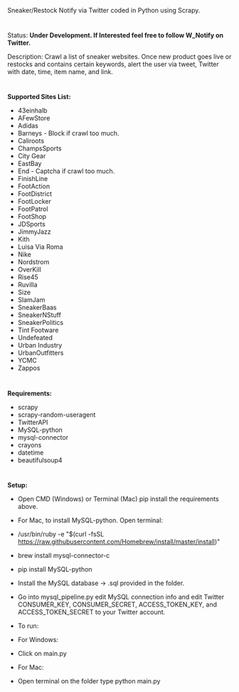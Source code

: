Sneaker/Restock Notify via Twitter coded in Python using Scrapy.
#
Status: **Under Development. If Interested feel free to follow W_Notify on Twitter.**

Description: Crawl a list of sneaker websites. Once new product goes live or restocks and contains certain keywords, alert the user via tweet, Twitter with date, time, item name, and link.

#
**Supported Sites List:**
 - 43einhalb
 - AFewStore
 - Adidas
 - Barneys - Block if crawl too much.
 - Caliroots
 - ChampsSports
 - City Gear
 - EastBay
 - End - Captcha if crawl too much.
 - FinishLine
 - FootAction
 - FootDistrict
 - FootLocker
 - FootPatrol
 - FootShop
 - JDSports
 - JimmyJazz
 - Kith
 - Luisa Via Roma
 - Nike
 - Nordstrom
 - OverKill
 - Rise45
 - Ruvilla
 - Size
 - SlamJam
 - SneakerBaas
 - SneakerNStuff
 - SneakerPolitics
 - Tint Footware
 - Undefeated
 - Urban Industry
 - UrbanOutfitters
 - YCMC
 - Zappos
 
#
**Requirements:**
- scrapy
- scrapy-random-useragent
- TwitterAPI
- MySQL-python
- mysql-connector
- crayons
- datetime
- beautifulsoup4

#
**Setup:**
- Open CMD (Windows) or Terminal (Mac) pip install the requirements above.

- For Mac, to install MySQL-python. Open terminal:
 - /usr/bin/ruby -e "$(curl -fsSL https://raw.githubusercontent.com/Homebrew/install/master/install)"
 - brew install mysql-connector-c
 - pip install MySQL-python

- Install the MySQL database -> .sql provided in the folder.
- Go into mysql_pipeline.py edit MySQL connection info and edit Twitter CONSUMER_KEY, CONSUMER_SECRET, ACCESS_TOKEN_KEY, and ACCESS_TOKEN_SECRET to your Twitter account.
- To run:
 - For Windows:
  - Click on main.py
 - For Mac:
  - Open terminal on the folder type python main.py